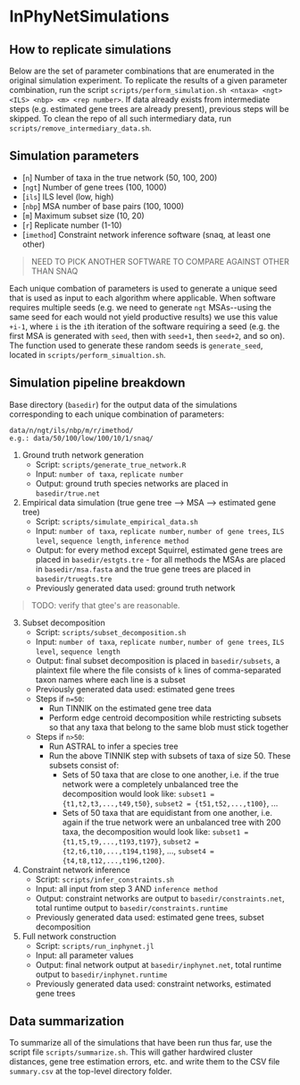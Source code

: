 # InPhyNetSimulations

## How to replicate simulations

Below are the set of parameter combinations that are enumerated in the original simulation experiment. To replicate the results of a given parameter combination, run the script `scripts/perform_simulation.sh <ntaxa> <ngt> <ILS> <nbp> <m> <rep number>`. If data already exists from intermediate steps (e.g. estimated gene trees are already present), previous steps will be skipped. To clean the repo of all such intermediary data, run `scripts/remove_intermediary_data.sh`.

## Simulation parameters

- [`n`] Number of taxa in the true network (50, 100, 200)
- [`ngt`] Number of gene trees (100, 1000)
- [`ils`] ILS level (low, high)
- [`nbp`] MSA number of base pairs (100, 1000)
- [`m`] Maximum subset size (10, 20)
- [`r`] Replicate number (1-10)
- [`imethod`] Constraint network inference software (snaq, at least one other)
> NEED TO PICK ANOTHER SOFTWARE TO COMPARE AGAINST OTHER THAN SNAQ

Each unique combation of parameters is used to generate a unique seed that is used as input to each algorithm where applicable. When software requires multiple seeds (e.g. we need to generate `ngt` MSAs--using the same seed for each would not yield productive results) we use this value `+i-1`, where `i` is the `i`th iteration of the software requiring a seed (e.g. the first MSA is generated with `seed`, then with `seed+1`, then `seed+2`, and so on). The function used to generate these random seeds is `generate_seed`, located in `scripts/perform_simualtion.sh`.

## Simulation pipeline breakdown

Base directory (`basedir`) for the output data of the simulations corresponding to each unique combination of parameters:

```
data/n/ngt/ils/nbp/m/r/imethod/
e.g.: data/50/100/low/100/10/1/snaq/
```

1. Ground truth network generation
    - Script: `scripts/generate_true_network.R`
    - Input: `number of taxa`, `replicate number`
    - Output: ground truth species networks are placed in `basedir/true.net`
2. Empirical data simulation (true gene tree --> MSA --> estimated gene tree)
    - Script: `scripts/simulate_empirical_data.sh`
    - Input: `number of taxa`, `replicate number`, `number of gene trees`, `ILS level`, `sequence length`, `inference method`
    - Output: for every method except Squirrel, estimated gene trees are placed in `basedir/estgts.tre` - for all methods the MSAs are placed in `basedir/msa.fasta` and the true gene trees are placed in `basedir/truegts.tre`
    - Previously generated data used: ground truth network
  > TODO: verify that gtee's are reasonable.
3. Subset decomposition
    - Script: `scripts/subset_decomposition.sh`
    - Input: `number of taxa`, `replicate number`, `number of gene trees`, `ILS level`, `sequence length`
    - Output: final subset decomposition is placed in `basedir/subsets`, a plaintext file where the file consists of `k` lines of comma-separated taxon names where each line is a subset
    - Previously generated data used: estimated gene trees
    - Steps if `n=50`:
      - Run TINNIK on the estimated gene tree data
      - Perform edge centroid decomposition while restricting subsets so that any taxa that belong to the same blob must stick together
    - Steps if `n>50`:
      - Run ASTRAL to infer a species tree
      - Run the above TINNIK step with subsets of taxa of size 50. These subsets consist of:
        - Sets of 50 taxa that are close to one another, i.e. if the true network were a completely unbalanced tree the decomposition would look like: `subset1 = {t1,t2,t3,...,t49,t50}`, `subset2 = {t51,t52,...,t100}`, ...
        - Sets of 50 taxa that are equidistant from one another, i.e. again if the true network were an unbalanced tree with 200 taxa, the decomposition would look like: `subset1 = {t1,t5,t9,...,t193,t197}`, `subset2 = {t2,t6,t10,...,t194,t198}`, ..., `subset4 = {t4,t8,t12,...,t196,t200}`.
4. Constraint network inference
    - Script: `scripts/infer_constraints.sh`
    - Input: all input from step 3 AND `inference method`
    - Output: constraint networks are output to `basedir/constraints.net`, total runtime output to `basedir/constraints.runtime`
    - Previously generated data used: estimated gene trees, subset decomposition
5. Full network construction
    - Script: `scripts/run_inphynet.jl`
    - Input: all parameter values
    - Output: final network output at `basedir/inphynet.net`, total runtime output to `basedir/inphynet.runtime`
    - Previously generated data used: constraint networks, estimated gene trees

## Data summarization

To summarize all of the simulations that have been run thus far, use the script file `scripts/summarize.sh`. This will gather hardwired cluster distances, gene tree estimation errors, etc. and write them to the CSV file `summary.csv` at the top-level directory folder.


